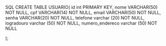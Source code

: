 SQL
CREATE TABLE USUARIO(
    id int PRIMARY KEY,
    nome VARCHAR(50) NOT NULL,
    cpf VARCHAR(14) NOT NULL,
    email VARCHAR(50) NOT NULL,
    senha VARCHAR(20) NOT NULL,
    telefone varchar (20) NOT NULL,   
    logradouro varchar (50) NOT NULL,
    numero_endereco varchar (50) NOT NULL

);
